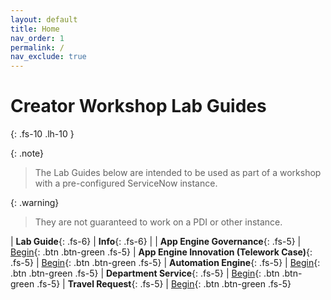 ```yaml
---
layout: default
title: Home
nav_order: 1
permalink: /
nav_exclude: true
---
```


# Creator Workshop Lab Guides
{: .fs-10 .lh-10 }

{: .note}
> The Lab Guides below are intended to be used as part of a workshop with a pre-configured ServiceNow instance. 

{: .warning}
> They are not guaranteed to work on a PDI or other instance. 

| **Lab Guide**{: .fs-6} | **Info**{: .fs-6} |
| **App Engine Governance**{: .fs-5} | [Begin](https://creatorworkflowsnow.github.io/lab-aemc-utah-v3/docs/Introduction/){: .btn .btn-green .fs-5}
| **App Engine Innovation (Telework Case)**{: .fs-5} | [Begin](https://low-code.guide/docs/Telework/Introduction/){: .btn .btn-green .fs-5}
| **Automation Engine**{: .fs-5}     | [Begin](/docs/autoengine){: .btn .btn-green .fs-5}
| **Department Service**{: .fs-5}    | [Begin](/docs/dept-svcs){: .btn .btn-green .fs-5}
| **Travel Request**{: .fs-5}        | [Begin](/docs/travelrequest){: .btn .btn-green .fs-5}